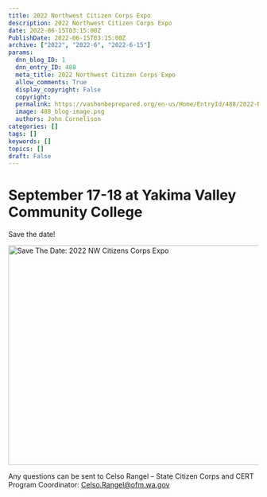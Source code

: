 ```yaml
---
title: 2022 Northwest Citizen Corps Expo
description: 2022 Northwest Citizen Corps Expo
date: 2022-06-15T03:15:00Z
PublishDate: 2022-06-15T03:15:00Z
archive: ["2022", "2022-6", "2022-6-15"]
params:
  dnn_blog_ID: 1
  dnn_entry_ID: 488
  meta_title: 2022 Northwest Citizen Corps Expo
  allow_comments: True
  display_copyright: False
  copyright:
  permalink: https://vashonbeprepared.org/en-us/Home/EntryId/488/2022-Northwest-Citizen-Corps-Expo
  image: 488_blog-image.png
  authors: John Cornelison
categories: []
tags: []
keywords: []
topics: []
draft: False
---
```


<h1>September 17-18 at Yakima Valley Community College</h1> <p>Save the date!</p> <p><img alt="Save The Date: 2022 NW Citizens Corps Expo" src="/Portals/1/Graphics/Events/Save%20The%20Date%20Expo%202022.png" style="border: 0px currentcolor; display: inline; background-image: none; width: 623px; height: 442px;" title="Save The Date: 2022 NW Citizens Corps Expo" /></p><p>Any questions can be sent to Celso Rangel – State Citizen Corps and CERT Program Coordinator: <a href="mailto:Celso.Rangel@ofm.wa.gov">Celso.Rangel@ofm.wa.gov</a></p>

